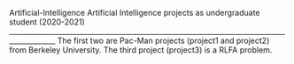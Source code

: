 Artificial-Intelligence
Artificial Intelligence projects as undergraduate student (2020-2021) ___________________________________________________________________________________________
The first two are Pac-Man projects (project1 and project2) from Berkeley University.
The third project (project3) is a RLFA problem.

